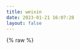 ```yaml
---
title: weixin
date: 2023-01-21 16:07:28
layout: false
---
```


{% raw %}
<!DOCTYPE html>
<html lang="en">

<head>
    <meta charset="UTF-8">
    <meta name="viewport" content="width=device-width, initial-scale=1.0">
    <link rel="shortcut icon" href="https://image-1309791158.cos.ap-guangzhou.myqcloud.com/butterfly/blog_other/wechat111.ico" type="image/x-icon"><!-- 替换自己的图标 -->
    <title>wechat</title>
    <style>
        * {
            margin: 0;
            padding: 0;
        }
        
        body {
            background-color: #888;
        }
        
        .card {
            width: fit-content;
            margin: 20vh auto 0;
            padding: 1rem;
            overflow: hidden;
            transition: 0.5s;
            border-radius: 15px;
            background-color: white;
            box-shadow: 0px 0px 8px 0 rgb(39 193 197 / 77%);
            text-align: center;
        }
        
        .card:hover {
            box-shadow: 0 8px 16px 0 rgba(0, 0, 0, 0.3);
        }
        
        .top {
            display: flex;
        }
        
        .logo {
            width: 70px;
            height: 70px;
        }
        
        .logo img {
            border-radius: 10px;
            width: 100%;
        }
        
        .info {
            text-align: left;
            font-size: 1.2rem;
            padding: 10px
        }
        
        .info>div img {
            height: 1rem;
        }
        
        .text,
        .info>span {
            font-size: 14px;
            font-size: 15px;
            color: #888;
        }
        
        .QRcode {
            margin-top: 1rem;
            height: 350px;
            width: 350px;
        }
        
        .QRcode img {
            width: 100%;
        }
        
        @media (max-width:479px) {
            .QRcode {
                height: auto;
                width: 100%;
            }
            .card {
                margin-top: 13vh;
                width: 80%;
            }
        }
    </style>
</head>

<body>
    <div class="card">
        <div class="top">
            <div class="logo">
                <img src="https://image-1309791158.cos.ap-guangzhou.myqcloud.com/butterfly/blog_other/%E5%BE%AE%E4%BF%A1%E5%9B%BE%E7%89%87_20230121163443.webp" alt="头像">
            </div>
            <div class="info">
                <div>
                    <span>Luckys.</span>
                    <img src="https://image-1309791158.cos.ap-guangzhou.myqcloud.com/butterfly/blog_other/man.webp"><br>
                </div>
                <span>广东 江门</span>
            </div>
        </div>

        <div class="QRcode">
            <img src="https://image-1309791158.cos.ap-guangzhou.myqcloud.com/butterfly/blog_other/QQ%E6%88%AA%E5%9B%BE20230121163946.webp" alt="二维码">
        </div>
        <p class="text">扫一扫上面的二维码图案，加我微信</p>
    </div>
</body>

</html>
{% endraw %}